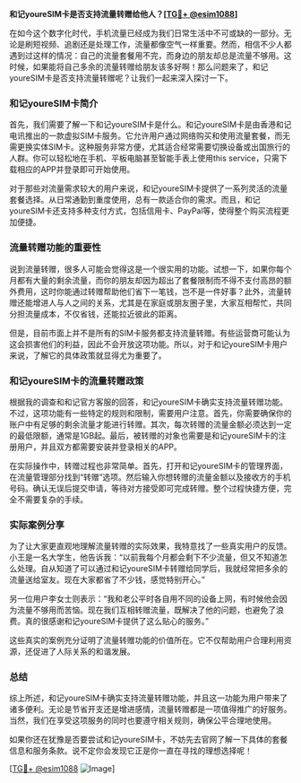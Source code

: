 **和记youreSIM卡是否支持流量转赠给他人？[[TG💪+ @esim1088](https://t.me/s/esim1088)]**

在如今这个数字化时代，手机流量已经成为我们日常生活中不可或缺的一部分。无论是刷短视频、追剧还是处理工作，流量都像空气一样重要。然而，相信不少人都遇到过这样的情况：自己的流量套餐用不完，而身边的朋友却总是流量不够用。这时候，如果能将自己多余的流量转赠给朋友该多好啊！那么问题来了，和记youreSIM卡是否支持流量转赠呢？让我们一起来深入探讨一下。

### 和记youreSIM卡简介

首先，我们需要了解一下和记youreSIM卡是什么。和记youreSIM卡是由香港和记电讯推出的一款虚拟SIM卡服务。它允许用户通过网络购买和使用流量套餐，而无需更换实体SIM卡。这种服务非常方便，尤其适合经常需要切换设备或出国旅行的人群。你可以轻松地在手机、平板电脑甚至智能手表上使用this service，只需下载相应的APP并登录即可开始使用。

对于那些对流量需求较大的用户来说，和记youreSIM卡提供了一系列灵活的流量套餐选择。从日常通勤到重度使用，总有一款适合你的需求。而且，和记youreSIM卡还支持多种支付方式，包括信用卡、PayPal等，使得整个购买流程更加便捷。

### 流量转赠功能的重要性

说到流量转赠，很多人可能会觉得这是一个很实用的功能。试想一下，如果你每个月都有大量的剩余流量，而你的朋友却因为超出了套餐限制而不得不支付高昂的额外费用，这时你能通过转赠帮助他们省下一笔钱，岂不是一件好事？此外，流量转赠还能增进人与人之间的关系，尤其是在家庭或朋友圈子里，大家互相帮忙，共同分担流量成本，不仅省钱，还能拉近彼此的距离。

但是，目前市面上并不是所有的SIM卡服务都支持流量转赠。有些运营商可能认为这会损害他们的利益，因此不会开放这项功能。所以，对于和记youreSIM卡用户来说，了解它的具体政策就显得尤为重要了。

### 和记youreSIM卡的流量转赠政策

根据我的调查和和记官方客服的回答，和记youreSIM卡确实支持流量转赠功能。不过，这项功能有一些特定的规则和限制，需要用户注意。首先，你需要确保你的账户中有足够的剩余流量才能进行转赠。其次，每次转赠的流量金额必须达到一定的最低限额，通常是1GB起。最后，被转赠的对象也需要是和记youreSIM卡的注册用户，并且双方都需要安装并登录相关的APP。

在实际操作中，转赠过程也非常简单。首先，打开和记youreSIM卡的管理界面，在流量管理部分找到“转赠”选项。然后输入你想转赠的流量金额以及接收方的手机号码。确认无误后提交申请，等待对方接受即可完成转赠。整个过程快捷方便，完全不需要复杂的手续。

### 实际案例分享

为了让大家更直观地理解流量转赠的实际效果，我特意找了一些真实用户的反馈。小王是一名大学生，他告诉我：“以前我每个月都会剩下不少流量，但又不知道怎么处理。自从知道了可以通过和记youreSIM卡转赠给同学后，我就经常把多余的流量送给室友。现在大家都省了不少钱，感觉特别开心。”

另一位用户李女士则表示：“我和老公平时各自用不同的设备上网，有时候他会因为流量不够用而苦恼。现在我们互相转赠流量，既解决了他的问题，也避免了浪费。真的很感谢和记youreSIM卡提供了这么贴心的服务。”

这些真实的案例充分证明了流量转赠功能的价值所在。它不仅帮助用户合理利用资源，还促进了人际关系的和谐发展。

### 总结

综上所述，和记youreSIM卡确实支持流量转赠功能，并且这一功能为用户带来了诸多便利。无论是节省开支还是增进感情，流量转赠都是一项值得推广的好服务。当然，我们在享受这项服务的同时也要遵守相关规则，确保公平合理地使用。

如果你还在犹豫是否要尝试和记youreSIM卡，不妨先去官网了解一下具体的套餐信息和服务条款。说不定你会发现它正是你一直在寻找的理想选择呢！

[[TG💪+ @esim1088](https://t.me/s/esim1088) ![Image](https://i.postimg.cc/4NQfJmqS/Snipaste-2025-05-13-00-14-12.png)]